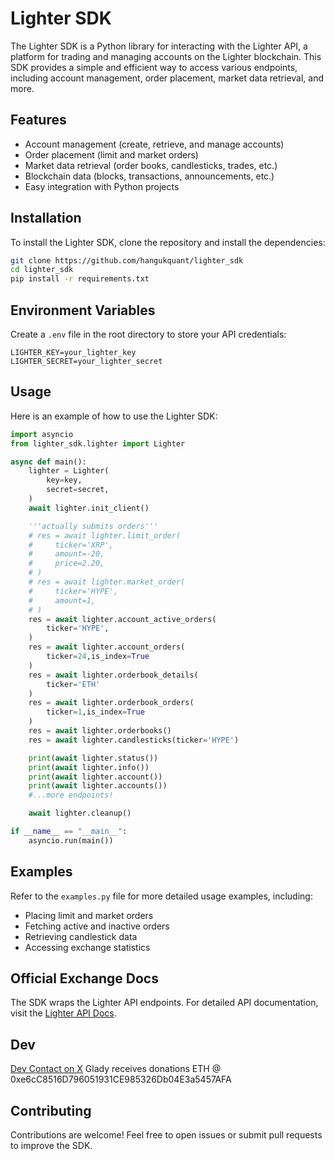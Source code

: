 # Lighter SDK

The Lighter SDK is a Python library for interacting with the Lighter API, a platform for trading and managing accounts on the Lighter blockchain. This SDK provides a simple and efficient way to access various endpoints, including account management, order placement, market data retrieval, and more.

## Features

- Account management (create, retrieve, and manage accounts)
- Order placement (limit and market orders)
- Market data retrieval (order books, candlesticks, trades, etc.)
- Blockchain data (blocks, transactions, announcements, etc.)
- Easy integration with Python projects

## Installation

To install the Lighter SDK, clone the repository and install the dependencies:

```bash
git clone https://github.com/hangukquant/lighter_sdk
cd lighter_sdk
pip install -r requirements.txt
```

## Environment Variables

Create a `.env` file in the root directory to store your API credentials:

```
LIGHTER_KEY=your_lighter_key
LIGHTER_SECRET=your_lighter_secret
```

## Usage

Here is an example of how to use the Lighter SDK:

```python
import asyncio
from lighter_sdk.lighter import Lighter

async def main():
    lighter = Lighter(
        key=key,
        secret=secret,
    )
    await lighter.init_client()

    '''actually submits orders'''
    # res = await lighter.limit_order(
    #     ticker='XRP',
    #     amount=-20,
    #     price=2.20,
    # )
    # res = await lighter.market_order(
    #     ticker='HYPE',
    #     amount=1,
    # )
    res = await lighter.account_active_orders(
        ticker='HYPE',
    )
    res = await lighter.account_orders(
        ticker=24,is_index=True
    )
    res = await lighter.orderbook_details(
        ticker='ETH'
    )
    res = await lighter.orderbook_orders(
        ticker=1,is_index=True
    )
    res = await lighter.orderbooks()
    res = await lighter.candlesticks(ticker='HYPE')

    print(await lighter.status())
    print(await lighter.info())
    print(await lighter.account())
    print(await lighter.accounts())
    #...more endpoints!

    await lighter.cleanup()

if __name__ == "__main__":
    asyncio.run(main())
```

## Examples

Refer to the `examples.py` file for more detailed usage examples, including:

- Placing limit and market orders
- Fetching active and inactive orders
- Retrieving candlestick data
- Accessing exchange statistics

## Official Exchange Docs

The SDK wraps the Lighter API endpoints. For detailed API documentation, visit the [Lighter API Docs](https://apidocs.lighter.xyz).

## Dev
[Dev Contact on X](https://x.com/HangukQuant)
Glady receives donations ETH @ 0xe6cC8516D796051931CE985326Db04E3a5457AFA

## Contributing

Contributions are welcome! Feel free to open issues or submit pull requests to improve the SDK.